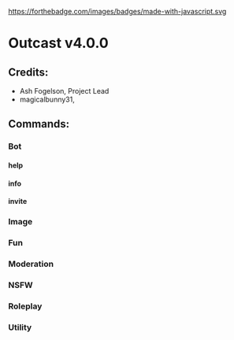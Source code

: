 https://forthebadge.com/images/badges/made-with-javascript.svg

# Outcast v4.0.0
## Credits:
- Ash Fogelson, Project Lead
- magicalbunny31, 
## Commands:
### Bot

#### help

#### info

#### invite



### Image



### Fun



### Moderation



### NSFW



### Roleplay



### Utility


